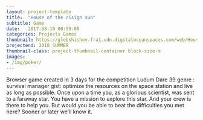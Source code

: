 ```yaml
---
layout: project-template
title:  "House of the risign sun"
subtitle: Game
date:   2017-08-10 00:59:00
categories: Projects Games
thumbnail: https://glebshishov.fra1.cdn.digitaloceanspaces.com/web/House-of-the-rising-sun/House-of-the-Rising-sun-thumbnail.png
projectend: 2018 SUMMER
thumbnail-class: project-thumbnail-container block-size-m
images:
- /img/poker/
---
```

Browser game created in 3 days for the competition Ludum Dare 39
genre : survival manager
gist: optimize the resources on the space station and live as long as possible.
Once upon a time you, as a glorious scientist, was sent to a faraway star. You have a mission to explore this star. And your crew is there to help you. But would you be able to beat the difficulties you met here? Sooner or later we’ll know it.